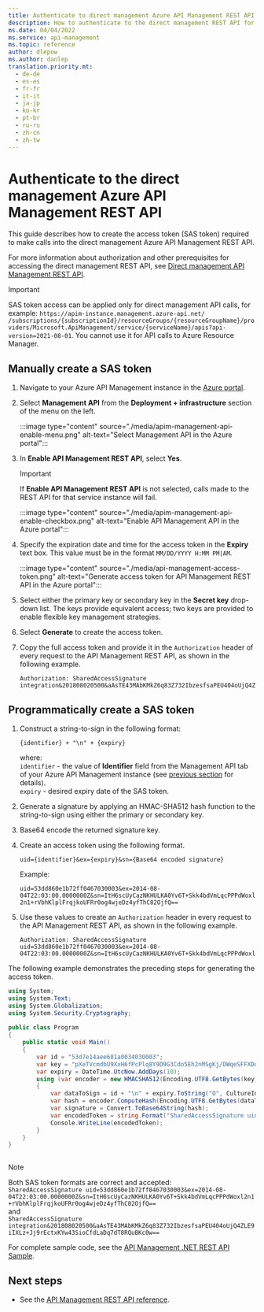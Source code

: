 ```yaml
---
title: Authenticate to direct management Azure API Management REST API
description: How to authenticate to the direct management REST API for Azure API Management by using a SAS token
ms.date: 04/04/2022
ms.service: api-management
ms.topic: reference
author: dlepow
ms.author: danlep
translation.priority.mt: 
  - de-de
  - es-es
  - fr-fr
  - it-it
  - ja-jp
  - ko-kr
  - pt-br
  - ru-ru
  - zh-cn
  - zh-tw
---
```

# Authenticate to the direct management Azure API Management REST API

This guide describes how to create the access token (SAS token) required to make calls into the direct management Azure API Management REST API.
  
For more information about authorization and other prerequisites for accessing the direct management REST API, see [Direct management API Management REST API](../ApiManagementREST/API-Management-REST.md).  

> [!IMPORTANT]
> SAS token access can be applied only for direct management API calls, for example: `https://apim-instance.management.azure-api.net/ /subscriptions/{subscriptionId}/resourceGroups/{resourceGroupName}/providers/Microsoft.ApiManagement/service/{serviceName}/apis?api-version=2021-08-01`. You cannot use it for API calls to Azure Resource Manager.
  
##  <a name="ManuallyCreateToken"></a> Manually create a SAS token  
  
1. Navigate to your Azure API Management instance in the [Azure portal](https://portal.azure.com).  
1. Select **Management API** from the **Deployment + infrastructure** section of the menu on the left.

    :::image type="content" source="./media/apim-management-api-enable-menu.png" alt-text="Select Management API in the Azure portal":::

1. In **Enable API Management REST API**, select **Yes**.  
  
    > [!IMPORTANT]
    > If **Enable API Management REST API** is not selected, calls made to the REST API for that service instance will fail.  

    :::image type="content" source="./media/apim-management-api-enable-checkbox.png" alt-text="Enable API Management API in the Azure portal":::
  
1. Specify the expiration date and time for the access token in the **Expiry** text box. This value must be in the format `MM/DD/YYYY H:MM PM|AM`.  

    :::image type="content" source="./media/api-management-access-token.png" alt-text="Generate access token for API Management REST API in the Azure portal"::: 
  
1. Select either the primary key or secondary key in the **Secret key** drop-down list. The keys provide equivalent access; two keys are provided to enable flexible key management strategies.  
  
1. Select **Generate** to create the access token.  
  
1. Copy the full access token and provide it in the `Authorization` header of every request to the API Management REST API, as shown in the following example.  

    ```http
    Authorization: SharedAccessSignature integration&201808020500&aAsTE43MAbKMkZ6q83Z732IbzesfsaPEU404oUjQ4ZLE9iIXLz+Jj9rEctxKYw43SioCfdLaDq7dT8RQuBKc0w==
    ```  

##  <a name="ProgrammaticallyCreateToken"></a> Programmatically create a SAS token  
  
1. Construct a string-to-sign in the following format: 
  
     `{identifier} + "\n" + {expiry}`  

    where:  
    `identifier` - the value of **Identifier** field from the Management API tab of your Azure API Management instance (see [previous section](#ManuallyCreateToken) for details).  
    `expiry` - desired expiry date of the SAS token.
  
1. Generate a signature by applying an HMAC-SHA512 hash function to the string-to-sign using either the primary or secondary key.  
  
1. Base64 encode the returned signature key.  
  
1. Create an access token using the following format.  
  
     `uid={identifier}&ex={expiry}&sn={Base64 encoded signature}` 

     Example: 
    
    `uid=53dd860e1b72ff0467030003&ex=2014-08-04T22:03:00.0000000Z&sn=ItH6scUyCazNKHULKA0Yv6T+Skk4bdVmLqcPPPdWoxl2n1+rVbhKlplFrqjkoUFRr0og4wjeDz4yfThC82OjfQ==`  
  
1. Use these values to create an `Authorization` header in every request to the API Management REST API, as shown in the following example.  
  
    ```http  
    Authorization: SharedAccessSignature uid=53dd860e1b72ff0467030003&ex=2014-08-04T22:03:00.0000000Z&sn=ItH6scUyCazNKHULKA0Yv6T+Skk4bdVmLqcPPPdWoxl2n1+rVbhKlplFrqjkoUFRr0og4wjeDz4yfThC82OjfQ==
    ```  
  
 The following example demonstrates the preceding steps for generating the access token.  
  
```c#  
using System;   
using System.Text;   
using System.Globalization;   
using System.Security.Cryptography;   
  
public class Program   
{   
    public static void Main()   
    {   
        var id = "53d7e14aee681a0034030003";   
        var key = "pXeTVcmdbU9XxH6fPcPlq8Y9D9G3Cdo5Eh2nMSgKj/DWqeSFFXDdmpz5Trv+L2hQNM+nGa704Rf8Z22W9O1jdQ==";   
        var expiry = DateTime.UtcNow.AddDays(10);   
        using (var encoder = new HMACSHA512(Encoding.UTF8.GetBytes(key)))   
        {   
            var dataToSign = id + "\n" + expiry.ToString("O", CultureInfo.InvariantCulture);   
            var hash = encoder.ComputeHash(Encoding.UTF8.GetBytes(dataToSign));   
            var signature = Convert.ToBase64String(hash);   
            var encodedToken = string.Format("SharedAccessSignature uid={0}&ex={1:o}&sn={2}", id, expiry, signature);   
            Console.WriteLine(encodedToken);   
        }   
    }   
}  
  
```  

> [!NOTE]
> Both SAS token formats are correct and accepted:  
> `SharedAccessSignature uid=53dd860e1b72ff0467030003&ex=2014-08-04T22:03:00.0000000Z&sn=ItH6scUyCazNKHULKA0Yv6T+Skk4bdVmLqcPPPdWoxl2n1+rVbhKlplFrqjkoUFRr0og4wjeDz4yfThC82OjfQ==`  
> and  
> `SharedAccessSignature integration&201808020500&aAsTE43MAbKMkZ6q83Z732IbzesfsaPEU404oUjQ4ZLE9iIXLz+Jj9rEctxKYw43SioCfdLaDq7dT8RQuBKc0w==`  
  
 For complete sample code, see the [API Management .NET REST API Sample](https://github.com/Azure/api-management-samples/tree/master/restApiDemo).  

## Next steps

* See the [API Management REST API reference](/rest/api/apimanagement).
